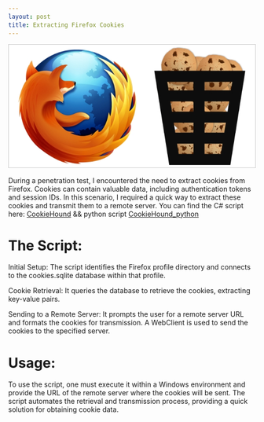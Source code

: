 ```yaml
---
layout: post
title: Extracting Firefox Cookies
---
```

![](/images/2023-12-15-cookie/0.png)



During a penetration test, I encountered the need to extract cookies from Firefox. Cookies can contain valuable data, including authentication tokens and session IDs. In this scenario, I required a quick way to extract these cookies and transmit them to a remote server. You can find the C# script here: [CookieHound](https://github.com/san3ncrypt3d/CookieHound) && python script [CookieHound_python]()


# The Script:

Initial Setup: The script identifies the Firefox profile directory and connects to the cookies.sqlite database within that profile.

Cookie Retrieval: It queries the database to retrieve the cookies, extracting key-value pairs.

Sending to a Remote Server: It prompts the user for a remote server URL and formats the cookies for transmission. A WebClient is used to send the cookies to the specified server.


# Usage:

To use the script, one must execute it within a Windows environment and provide the URL of the remote server where the cookies will be sent. The script automates the retrieval and transmission process, providing a quick solution for obtaining cookie data.

